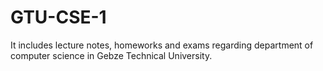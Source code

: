 # GTU-CSE-1
It includes lecture notes, homeworks and exams regarding department of computer science in Gebze Technical University.
